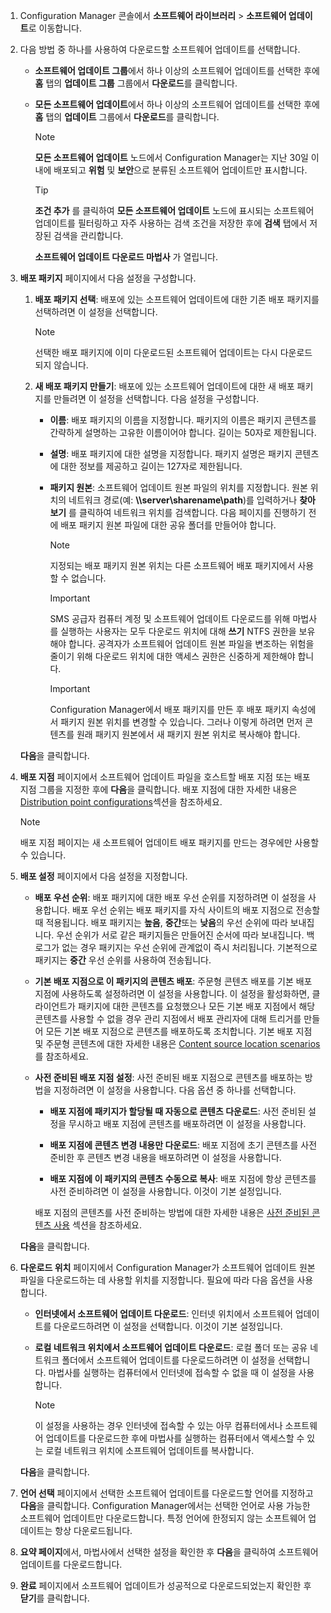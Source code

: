 1.  Configuration Manager 콘솔에서 **소프트웨어 라이브러리** > **소프트웨어 업데이트**로 이동합니다.  

2.  다음 방법 중 하나를 사용하여 다운로드할 소프트웨어 업데이트를 선택합니다.  

    -   **소프트웨어 업데이트 그룹**에서 하나 이상의 소프트웨어 업데이트를 선택한 후에 **홈** 탭의 **업데이트 그룹** 그룹에서 **다운로드**를 클릭합니다.  

    -   **모든 소프트웨어 업데이트**에서 하나 이상의 소프트웨어 업데이트를 선택한 후에 **홈** 탭의 **업데이트** 그룹에서 **다운로드**를 클릭합니다.  

        > [!NOTE]  
        >  **모든 소프트웨어 업데이트** 노드에서 Configuration Manager는 지난 30일 이내에 배포되고 **위험** 및 **보안**으로 분류된 소프트웨어 업데이트만 표시합니다.  

        > [!TIP]  
        >  **조건 추가** 를 클릭하여 **모든 소프트웨어 업데이트** 노드에 표시되는 소프트웨어 업데이트를 필터링하고 자주 사용하는 검색 조건을 저장한 후에 **검색** 탭에서 저장된 검색을 관리합니다.  

         **소프트웨어 업데이트 다운로드 마법사** 가 열립니다.  

3.  **배포 패키지** 페이지에서 다음 설정을 구성합니다.  

    1.  **배포 패키지 선택**: 배포에 있는 소프트웨어 업데이트에 대한 기존 배포 패키지를 선택하려면 이 설정을 선택합니다.  

        > [!NOTE]  
        >  선택한 배포 패키지에 이미 다운로드된 소프트웨어 업데이트는 다시 다운로드되지 않습니다.  

    2.  **새 배포 패키지 만들기**: 배포에 있는 소프트웨어 업데이트에 대한 새 배포 패키지를 만들려면 이 설정을 선택합니다. 다음 설정을 구성합니다.  

        -   **이름**: 배포 패키지의 이름을 지정합니다. 패키지의 이름은 패키지 콘텐츠를 간략하게 설명하는 고유한 이름이어야 합니다.  길이는 50자로 제한됩니다.  

        -   **설명**: 배포 패키지에 대한 설명을 지정합니다. 패키지 설명은 패키지 콘텐츠에 대한 정보를 제공하고 길이는 127자로 제한됩니다.  

        -   **패키지 원본**: 소프트웨어 업데이트 원본 파일의 위치를 지정합니다. 원본 위치의 네트워크 경로(예: **\\\server\sharename\path**)를 입력하거나 **찾아보기** 를 클릭하여 네트워크 위치를 검색합니다. 다음 페이지를 진행하기 전에 배포 패키지 원본 파일에 대한 공유 폴더를 만들어야 합니다.  

            > [!NOTE]  
            >  지정되는 배포 패키지 원본 위치는 다른 소프트웨어 배포 패키지에서 사용할 수 없습니다.  

            > [!IMPORTANT]  
            >  SMS 공급자 컴퓨터 계정 및 소프트웨어 업데이트 다운로드를 위해 마법사를 실행하는 사용자는 모두 다운로드 위치에 대해 **쓰기** NTFS 권한을 보유해야 합니다. 공격자가 소프트웨어 업데이트 원본 파일을 변조하는 위험을 줄이기 위해 다운로드 위치에 대한 액세스 권한은 신중하게 제한해야 합니다.  

            > [!IMPORTANT]  
            >  Configuration Manager에서 배포 패키지를 만든 후 배포 패키지 속성에서 패키지 원본 위치를 변경할 수 있습니다. 그러나 이렇게 하려면 먼저 콘텐츠를 원래 패키지 원본에서 새 패키지 원본 위치로 복사해야 합니다.  

     **다음**을 클릭합니다.  

4.  **배포 지점** 페이지에서 소프트웨어 업데이트 파일을 호스트할 배포 지점 또는 배포 지점 그룹을 지정한 후에 **다음**을 클릭합니다. 배포 지점에 대한 자세한 내용은 [Distribution point configurations](../../core/servers/deploy/configure/install-and-configure-distribution-points.md#bkmk_configs)섹션을 참조하세요.  

    > [!NOTE]  
    >  배포 지점 페이지는 새 소프트웨어 업데이트 배포 패키지를 만드는 경우에만 사용할 수 있습니다.  

6.  **배포 설정** 페이지에서 다음 설정을 지정합니다.  

    -   **배포 우선 순위**: 배포 패키지에 대한 배포 우선 순위를 지정하려면 이 설정을 사용합니다. 배포 우선 순위는 배포 패키지를 자식 사이트의 배포 지점으로 전송할 때 적용됩니다. 배포 패키지는 **높음**, **중간**또는 **낮음**의 우선 순위에 따라 보내집니다. 우선 순위가 서로 같은 패키지들은 만들어진 순서에 따라 보내집니다. 백로그가 없는 경우 패키지는 우선 순위에 관계없이 즉시 처리됩니다. 기본적으로 패키지는 **중간** 우선 순위를 사용하여 전송됩니다.  

    -   **기본 배포 지점으로 이 패키지의 콘텐츠 배포**: 주문형 콘텐츠 배포를 기본 배포 지점에 사용하도록 설정하려면 이 설정을 사용합니다. 이 설정을 활성화하면, 클라이언트가 패키지에 대한 콘텐츠를 요청했으나 모든 기본 배포 지점에서 해당 콘텐츠를 사용할 수 없을 경우 관리 지점에서 배포 관리자에 대해 트리거를 만들어 모든 기본 배포 지점으로 콘텐츠를 배포하도록 조치합니다. 기본 배포 지점 및 주문형 콘텐츠에 대한 자세한 내용은 [Content source location scenarios](../../core/plan-design/hierarchy/content-source-location-scenarios.md)를 참조하세요.  

    -   **사전 준비된 배포 지점 설정**: 사전 준비된 배포 지점으로 콘텐츠를 배포하는 방법을 지정하려면 이 설정을 사용합니다. 다음 옵션 중 하나를 선택합니다.  

        -   **배포 지점에 패키지가 할당될 때 자동으로 콘텐츠 다운로드**: 사전 준비된 설정을 무시하고 배포 지점에 콘텐츠를 배포하려면 이 설정을 사용합니다.  

        -   **배포 지점에 콘텐츠 변경 내용만 다운로드**: 배포 지점에 초기 콘텐츠를 사전 준비한 후 콘텐츠 변경 내용을 배포하려면 이 설정을 사용합니다.  

        -   **배포 지점에 이 패키지의 콘텐츠 수동으로 복사**: 배포 지점에 항상 콘텐츠를 사전 준비하려면 이 설정을 사용합니다. 이것이 기본 설정입니다.  

         배포 지점의 콘텐츠를 사전 준비하는 방법에 대한 자세한 내용은 [사전 준비된 콘텐츠 사용](../../core/servers/deploy/configure/deploy-and-manage-content.md#bkmk_prestage) 섹션을 참조하세요.  

     **다음**을 클릭합니다.  

6.  **다운로드 위치** 페이지에서 Configuration Manager가 소프트웨어 업데이트 원본 파일을 다운로드하는 데 사용할 위치를 지정합니다. 필요에 따라 다음 옵션을 사용합니다.  

    -   **인터넷에서 소프트웨어 업데이트 다운로드**: 인터넷 위치에서 소프트웨어 업데이트를 다운로드하려면 이 설정을 선택합니다. 이것이 기본 설정입니다.  

    -   **로컬 네트워크 위치에서 소프트웨어 업데이트 다운로드**: 로컬 폴더 또는 공유 네트워크 폴더에서 소프트웨어 업데이트를 다운로드하려면 이 설정을 선택합니다. 마법사를 실행하는 컴퓨터에서 인터넷에 접속할 수 없을 때 이 설정을 사용합니다.  

        > [!NOTE]  
        >  이 설정을 사용하는 경우 인터넷에 접속할 수 있는 아무 컴퓨터에서나 소프트웨어 업데이트를 다운로드한 후에 마법사를 실행하는 컴퓨터에서 액세스할 수 있는 로컬 네트워크 위치에 소프트웨어 업데이트를 복사합니다.  

     **다음**을 클릭합니다.  

7.  **언어 선택** 페이지에서 선택한 소프트웨어 업데이트를 다운로드할 언어를 지정하고 **다음**을 클릭합니다. Configuration Manager에서는 선택한 언어로 사용 가능한 소프트웨어 업데이트만 다운로드합니다. 특정 언어에 한정되지 않는 소프트웨어 업데이트는 항상 다운로드됩니다.  

8. **요약 페이지**에서, 마법사에서 선택한 설정을 확인한 후 **다음**을 클릭하여 소프트웨어 업데이트를 다운로드합니다.  

9. **완료** 페이지에서 소프트웨어 업데이트가 성공적으로 다운로드되었는지 확인한 후 **닫기**를 클릭합니다.  


<!--HONumber=Dec16_HO3-->


